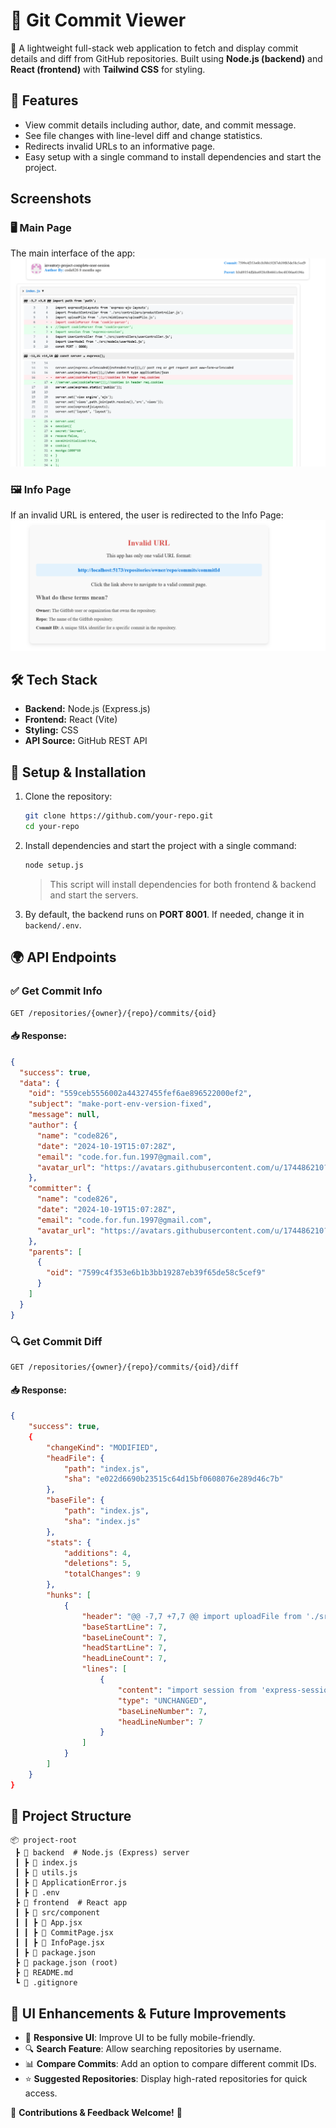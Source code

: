 # 📝 Git Commit Viewer

🚀 A lightweight full-stack web application to fetch and display commit details and diff from GitHub repositories. Built using **Node.js (backend)** and **React (frontend)** with **Tailwind CSS** for styling.

## 📌 Features

- View commit details including author, date, and commit message.
- See file changes with line-level diff and change statistics.
- Redirects invalid URLs to an informative page.
- Easy setup with a single command to install dependencies and start the project.

## Screenshots

### 🖥️ Main Page

The main interface of the app:  
![Main Page](assests/images/main.png)

### 🖼️ Info Page

If an invalid URL is entered, the user is redirected to the Info Page:  
![Info Page](assests/images/info.png)

## 🛠️ Tech Stack

- **Backend:** Node.js (Express.js)
- **Frontend:** React (Vite)
- **Styling:** CSS
- **API Source:** GitHub REST API

## 🚀 Setup & Installation

1. Clone the repository:

   ```bash
   git clone https://github.com/your-repo.git
   cd your-repo
   ```

2. Install dependencies and start the project with a single command:

   ```bash
   node setup.js
   ```

   > This script will install dependencies for both frontend & backend and start the servers.

3. By default, the backend runs on **PORT 8001**. If needed, change it in `backend/.env`.

## 🌍 API Endpoints

### ✅ Get Commit Info

```http
GET /repositories/{owner}/{repo}/commits/{oid}
```

#### 📥 Response:

```json
{
  "success": true,
  "data": {
    "oid": "559ceb5556002a44327455fef6ae896522000ef2",
    "subject": "make-port-env-version-fixed",
    "message": null,
    "author": {
      "name": "code826",
      "date": "2024-10-19T15:07:28Z",
      "email": "code.for.fun.1997@gmail.com",
      "avatar_url": "https://avatars.githubusercontent.com/u/174486210?v=4"
    },
    "committer": {
      "name": "code826",
      "date": "2024-10-19T15:07:28Z",
      "email": "code.for.fun.1997@gmail.com",
      "avatar_url": "https://avatars.githubusercontent.com/u/174486210?v=4"
    },
    "parents": [
      {
        "oid": "7599c4f353e6b1b3bb19287eb39f65de58c5cef9"
      }
    ]
  }
}
```

### 🔍 Get Commit Diff

```http
GET /repositories/{owner}/{repo}/commits/{oid}/diff
```

#### 📥 Response:

```json
{
    "success": true,
    {
        "changeKind": "MODIFIED",
        "headFile": {
            "path": "index.js",
            "sha": "e022d6690b23515c64d15bf0608076e289d46c7b"
        },
        "baseFile": {
            "path": "index.js",
            "sha": "index.js"
        },
        "stats": {
            "additions": 4,
            "deletions": 5,
            "totalChanges": 9
        },
        "hunks": [
            {
                "header": "@@ -7,7 +7,7 @@ import uploadFile from './src/middleware/uploadFile.js';",
                "baseStartLine": 7,
                "baseLineCount": 7,
                "headStartLine": 7,
                "headLineCount": 7,
                "lines": [
                    {
                        "content": "import session from 'express-session';",
                        "type": "UNCHANGED",
                        "baseLineNumber": 7,
                        "headLineNumber": 7
                    }
                ]
            }
        ]
    }
}
```

## 📌 Project Structure

```
📦 project-root
 ┣ 📂 backend  # Node.js (Express) server
 ┃ ┣ 📜 index.js
 ┃ ┣ 📜 utils.js
 ┃ ┣ 📜 ApplicationError.js
 ┃ ┣ 📜 .env
 ┣ 📂 frontend  # React app
 ┃ ┣ 📂 src/component
 ┃ ┃ ┣ 📜 App.jsx
 ┃ ┃ ┣ 📜 CommitPage.jsx
 ┃ ┃ ┣ 📜 InfoPage.jsx
 ┃ ┣ 📜 package.json
 ┣ 📜 package.json (root)
 ┣ 📜 README.md
 ┗ 📜 .gitignore
```

## 🎨 UI Enhancements & Future Improvements

- 📱 **Responsive UI**: Improve UI to be fully mobile-friendly.
- 🔍 **Search Feature**: Allow searching repositories by username.
- 📊 **Compare Commits**: Add an option to compare different commit IDs.
- ⭐ **Suggested Repositories**: Display high-rated repositories for quick access.

📢 **Contributions & Feedback Welcome!** 🚀
